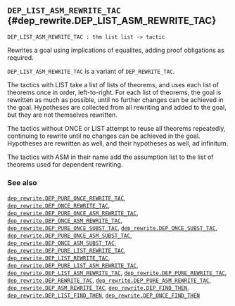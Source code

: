 ## `DEP_LIST_ASM_REWRITE_TAC` {#dep_rewrite.DEP_LIST_ASM_REWRITE_TAC}


```
DEP_LIST_ASM_REWRITE_TAC : thm list list -> tactic
```



Rewrites a goal using implications of equalites, adding proof obligations as required.


`DEP_LIST_ASM_REWRITE_TAC` is a variant of `DEP_REWRITE_TAC`.

The tactics with LIST take a list of lists of theorems, and
uses each list of theorems once in order, left-to-right.  For
each list of theorems, the goal is rewritten as much as possible,
until no further changes can be achieved in the goal.  Hypotheses
are collected from all rewriting and added to the goal, but they
are not themselves rewritten.

The tactics without ONCE or LIST attempt to reuse all theorems
repeatedly, continuing to rewrite until no changes can be
achieved in the goal.  Hypotheses are rewritten as well, and
their hypotheses as well, ad infinitum.

The tactics with ASM in their name add the assumption list to
the list of theorems used for dependent rewriting.

### See also

[`dep_rewrite.DEP_PURE_ONCE_REWRITE_TAC`](#dep_rewrite.DEP_PURE_ONCE_REWRITE_TAC), [`dep_rewrite.DEP_ONCE_REWRITE_TAC`](#dep_rewrite.DEP_ONCE_REWRITE_TAC), [`dep_rewrite.DEP_PURE_ONCE_ASM_REWRITE_TAC`](#dep_rewrite.DEP_PURE_ONCE_ASM_REWRITE_TAC), [`dep_rewrite.DEP_ONCE_ASM_REWRITE_TAC`](#dep_rewrite.DEP_ONCE_ASM_REWRITE_TAC), [`dep_rewrite.DEP_PURE_ONCE_SUBST_TAC`](#dep_rewrite.DEP_PURE_ONCE_SUBST_TAC), [`dep_rewrite.DEP_ONCE_SUBST_TAC`](#dep_rewrite.DEP_ONCE_SUBST_TAC), [`dep_rewrite.DEP_PURE_ONCE_ASM_SUBST_TAC`](#dep_rewrite.DEP_PURE_ONCE_ASM_SUBST_TAC), [`dep_rewrite.DEP_ONCE_ASM_SUBST_TAC`](#dep_rewrite.DEP_ONCE_ASM_SUBST_TAC), [`dep_rewrite.DEP_PURE_LIST_REWRITE_TAC`](#dep_rewrite.DEP_PURE_LIST_REWRITE_TAC), [`dep_rewrite.DEP_LIST_REWRITE_TAC`](#dep_rewrite.DEP_LIST_REWRITE_TAC), [`dep_rewrite.DEP_PURE_LIST_ASM_REWRITE_TAC`](#dep_rewrite.DEP_PURE_LIST_ASM_REWRITE_TAC), [`dep_rewrite.DEP_LIST_ASM_REWRITE_TAC`](#dep_rewrite.DEP_LIST_ASM_REWRITE_TAC), [`dep_rewrite.DEP_PURE_REWRITE_TAC`](#dep_rewrite.DEP_PURE_REWRITE_TAC), [`dep_rewrite.DEP_REWRITE_TAC`](#dep_rewrite.DEP_REWRITE_TAC), [`dep_rewrite.DEP_PURE_ASM_REWRITE_TAC`](#dep_rewrite.DEP_PURE_ASM_REWRITE_TAC), [`dep_rewrite.DEP_ASM_REWRITE_TAC`](#dep_rewrite.DEP_ASM_REWRITE_TAC), [`dep_rewrite.DEP_FIND_THEN`](#dep_rewrite.DEP_FIND_THEN), [`dep_rewrite.DEP_LIST_FIND_THEN`](#dep_rewrite.DEP_LIST_FIND_THEN), [`dep_rewrite.DEP_ONCE_FIND_THEN`](#dep_rewrite.DEP_ONCE_FIND_THEN)


